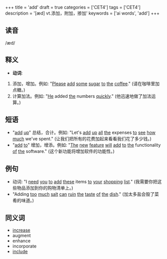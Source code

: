 +++
title = 'add'
draft = true
categories = ['CET4']
tags = ['CET4']
description = '[æd] vt.添加，附加，掺加'
keywords = ['ai words', 'add']
+++

## 读音
/æd/

## 释义
- **动词**:
1. 添加，增加。例如: "[Please](/zh/post/please/) [add](/zh/post/add/) [some](/zh/post/some/) [sugar](/zh/post/sugar/) [to](/zh/post/to/) [the](/zh/post/the/) [coffee](/zh/post/coffee/)." (请在咖啡里加点糖。)
2. 计算加法。例如: "[He](/zh/post/he/) added [the](/zh/post/the/) numbers [quickly](/zh/post/quickly/)." (他迅速地做了加法运算。)

## 短语
- "[add](/zh/post/add/) [up](/zh/post/up/)" 总结，合计。例如: "Let's [add](/zh/post/add/) [up](/zh/post/up/) [all](/zh/post/all/) [the](/zh/post/the/) expenses [to](/zh/post/to/) [see](/zh/post/see/) [how](/zh/post/how/) [much](/zh/post/much/) we've spent." (让我们把所有的花费加起来看看我们花了多少钱。)
- "[add](/zh/post/add/) [to](/zh/post/to/)" 增加，增添。例如: "[The](/zh/post/the/) [new](/zh/post/new/) [feature](/zh/post/feature/) [will](/zh/post/will/) [add](/zh/post/add/) [to](/zh/post/to/) [the](/zh/post/the/) functionality [of](/zh/post/of/) [the](/zh/post/the/) software." (这个新功能将增加软件的功能性。)

## 例句
- 动词: "I [need](/zh/post/need/) [you](/zh/post/you/) [to](/zh/post/to/) [add](/zh/post/add/) [these](/zh/post/these/) items [to](/zh/post/to/) [your](/zh/post/your/) [shopping](/zh/post/shopping/) [list](/zh/post/list/)." (我需要你把这些物品添加到你的购物清单上。)
- "Adding [too](/zh/post/too/) [much](/zh/post/much/) [salt](/zh/post/salt/) [can](/zh/post/can/) [ruin](/zh/post/ruin/) [the](/zh/post/the/) [taste](/zh/post/taste/) [of](/zh/post/of/) [the](/zh/post/the/) [dish](/zh/post/dish/)." (加太多盐会毁了菜肴的味道。)

## 同义词
- [increase](/zh/post/increase/)
- augment
- enhance
- incorporate
- [include](/zh/post/include/)
